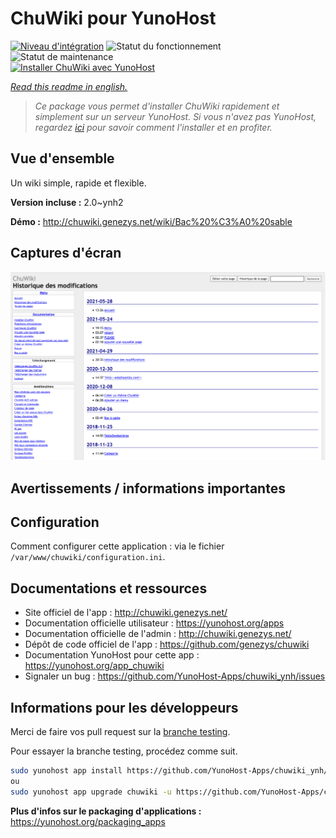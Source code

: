 <!--
N.B.: This README was automatically generated by https://github.com/YunoHost/apps/tree/master/tools/README-generator
It shall NOT be edited by hand.
-->

# ChuWiki pour YunoHost

[![Niveau d'intégration](https://dash.yunohost.org/integration/chuwiki.svg)](https://dash.yunohost.org/appci/app/chuwiki) ![Statut du fonctionnement](https://ci-apps.yunohost.org/ci/badges/chuwiki.status.svg) ![Statut de maintenance](https://ci-apps.yunohost.org/ci/badges/chuwiki.maintain.svg)  
[![Installer ChuWiki avec YunoHost](https://install-app.yunohost.org/install-with-yunohost.svg)](https://install-app.yunohost.org/?app=chuwiki)

*[Read this readme in english.](./README.md)*

> *Ce package vous permet d'installer ChuWiki rapidement et simplement sur un serveur YunoHost.
Si vous n'avez pas YunoHost, regardez [ici](https://yunohost.org/#/install) pour savoir comment l'installer et en profiter.*

## Vue d'ensemble

Un wiki simple, rapide et flexible.

**Version incluse :** 2.0~ynh2

**Démo :** http://chuwiki.genezys.net/wiki/Bac%20%C3%A0%20sable

## Captures d'écran

![Capture d'écran de ChuWiki](./doc/screenshots/screenshot.png)

## Avertissements / informations importantes

## Configuration

Comment configurer cette application : via le fichier `/var/www/chuwiki/configuration.ini`.

## Documentations et ressources

* Site officiel de l'app : <http://chuwiki.genezys.net/>
* Documentation officielle utilisateur : <https://yunohost.org/apps>
* Documentation officielle de l'admin : <http://chuwiki.genezys.net/>
* Dépôt de code officiel de l'app : <https://github.com/genezys/chuwiki>
* Documentation YunoHost pour cette app : <https://yunohost.org/app_chuwiki>
* Signaler un bug : <https://github.com/YunoHost-Apps/chuwiki_ynh/issues>

## Informations pour les développeurs

Merci de faire vos pull request sur la [branche testing](https://github.com/YunoHost-Apps/chuwiki_ynh/tree/testing).

Pour essayer la branche testing, procédez comme suit.

``` bash
sudo yunohost app install https://github.com/YunoHost-Apps/chuwiki_ynh/tree/testing --debug
ou
sudo yunohost app upgrade chuwiki -u https://github.com/YunoHost-Apps/chuwiki_ynh/tree/testing --debug
```

**Plus d'infos sur le packaging d'applications :** <https://yunohost.org/packaging_apps>
